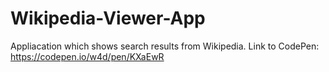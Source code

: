 # Wikipedia-Viewer-App
Appliacation which shows search results from Wikipedia.
Link to CodePen: https://codepen.io/w4d/pen/KXaEwR
